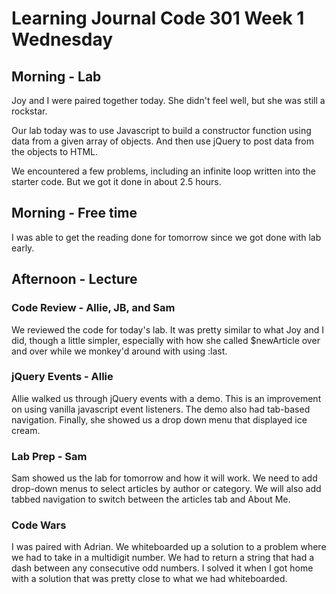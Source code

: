 # Learning Journal Code 301 Week 1 Wednesday

## Morning - Lab
Joy and I were paired together today.  She didn't feel well, but she was still a rockstar.

Our lab today was to use Javascript to build a constructor function using data from a given array of objects.  And then use jQuery to post data from the objects to HTML.

We encountered a few problems, including an infinite loop written into the starter code.  But we got it done in about 2.5 hours.

## Morning - Free time
I was able to get the reading done for tomorrow since we got done with lab early.

## Afternoon - Lecture
### Code Review - Allie, JB, and Sam
We reviewed the code for today's lab.  It was pretty similar to what Joy and I did, though a little simpler, especially with how she called $newArticle over and over while we monkey'd around with using :last.

### jQuery Events - Allie
Allie walked us through jQuery events with a demo.  This is an improvement on using vanilla javascript event listeners.  The demo also had tab-based navigation.  Finally, she showed us a drop down menu that displayed ice cream.

### Lab Prep - Sam
Sam showed us the lab for tomorrow and how it will work.  We need to add drop-down menus to select articles by author or category.  We will also add tabbed navigation to switch between the articles tab and About Me.

### Code Wars
I was paired with Adrian.  We whiteboarded up a solution to a problem where we had to take in a multidigit number.  We had to return a string that had a dash between any consecutive odd numbers.  I solved it when I got home with a solution that was pretty close to what we had whiteboarded.
